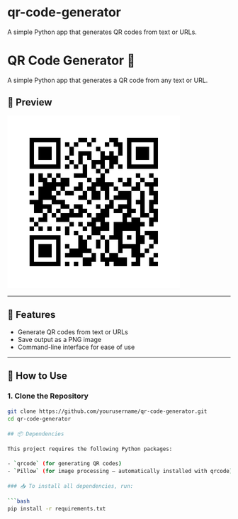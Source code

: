 # qr-code-generator
A simple Python app that generates QR codes from text or URLs.

# QR Code Generator 🔲

A simple Python app that generates a QR code from any text or URL.

## 📸 Preview

![example QR](example.png) <!-- You can add a sample image later -->

---

## 🧰 Features

- Generate QR codes from text or URLs
- Save output as a PNG image
- Command-line interface for ease of use

---

## 🧪 How to Use

### 1. Clone the Repository

```bash
git clone https://github.com/yourusername/qr-code-generator.git
cd qr-code-generator

## 📦 Dependencies

This project requires the following Python packages:

- `qrcode` (for generating QR codes)
- `Pillow` (for image processing — automatically installed with qrcode)

### 📥 To install all dependencies, run:

```bash
pip install -r requirements.txt